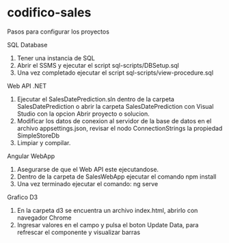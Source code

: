 # codifico-sales

Pasos para configurar los proyectos

SQL Database
1. Tener una instancia de SQL
2. Abrir el SSMS y ejecutar el script sql-scripts/DBSetup.sql
3. Una vez completado ejecutar el script sql-scripts/view-procedure.sql

Web API .NET
1. Ejecutar el SalesDatePrediction.sln dentro de la carpeta SalesDatePrediction o abrir la carpeta SalesDatePrediction con Visual Studio con la opcion Abrir proyecto o solucion.
2. Modificar los datos de conexion al servidor de la base de datos en el archivo appsettings.json, revisar el nodo ConnectionStrings la propiedad SimpleStoreDb
3. Limpiar y compilar.

Angular WebApp
1. Asegurarse de que el Web API este ejecutandose.
2. Dentro de la carpeta de SalesWebApp ejecutar el comando npm install
3. Una vez terminado ejecutar el comando: ng serve

Grafico D3
1. En la carpeta d3 se encuentra un archivo index.html, abrirlo con navegador Chrome
2. Ingresar valores en el campo y pulsa el boton Update Data, para refrescar el componente y visualizar barras
